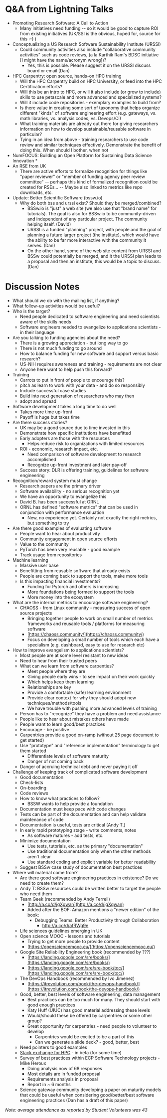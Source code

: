 # Q&A from Lightning Talks

*   Promoting Research Software: A Call to Action
    *   Many initiatives need funding -- so it would be good to capture ROI from existing initiatives (UK/SSI is the obvious, hoped for, source for this :-) )
*   Conceptualizing a US Research Software Sustainability Institute (URSSI)
    *   Could community activities also include "collaborative community activities" such as code reviews, (a la Karthik Ram's BDSC initiative [I might have the name/acronym wrong])?
        *   Yes, this is possible. Please suggest it on the URSSI discuss board or email (Dan)
*   HPC Carpentry: open source, hands-on HPC training
    *   Will the HPC Carpentry build on HPC University, or feed into the HPC Certification efforts?
    *   Will this be an intro to HPC, or will it also include (or grow to include) skills to use petascale and more advanced and specialized systems?
    *   Will it include code repositories - exemplary examples to build from?
    *   Is there value in creating some sort of taxonomy that helps organize different "kinds" of software engineering effort (e.g. gateways, vs. math libraries, vs. analysis codes, vs. Devops/CI)
    *   What training materials are already out there for giving researchers information on how to develop sustainable/reusable software in particular?
    *   Tying in an idea from above - training researchers to use code review and similar techniques effectively. Demonstrate the benefit of doing this. When should I bother, when not
*   NumFOCUS: Building an Open Platform for Sustaining Data Science Innovation
    *   
*   An RSE from UK
    *   There are active efforts to formalize recognition for things like "paper reviewer" or "member of funding agency peer review committee" -- perhaps this kind of formalized recognition could be created for RSEs… -- Maybe also linked to metrics like repo downloads, etc.
*   Update: Better Scientific Software (bssw.io)
    *   Why do both bss and urssi exist? Should they be merged/combined?
        *   BSSw.io is "just" a web site (we also use that "brand name" for tutorials).  The goal is also for BSSw.io to be community-driven and independent of any particular project. The community helping itself. (David)
        *   URSSI is a funded "planning" project, with people and the goal of planning a future larger project (the institute), which would have the ability to be far more interactive with the community it serves. (Dan)
        *   On the other hand, some of the web site content from URSSI and BSSw could potentially be merged, and it the URSSI plan leads to a proposal and then an institute, this would be a topic to discuss. (Dan)

# Discussion Notes

*   What should we do with the mailing list, if anything?
*   What follow-up activities would be useful?
*   Who is the target?
    *   Need people dedicated to software engineering and need scientists aware of the skills needs
    *   Software engineers needed to evangelize to applications scientists - in their language
*   Are you talking to funding agencies about the need?
    *   There is a growing appreciation - but long way to go
    *   There is not much funding to go around
    *   How to balance funding for new software and support versus basic research?
    *   US-NIH requires awareness and training - requirements are not clear
    *   Anyone here want to help push this forward?
*   Training
    *   Carrots to put in front of people to encourage this?
    *   pitch as learn to work with your data - and do so responsibly
    *   Include successful case studies
    *   Build into next generation of researchers who may then
    *    adopt and spread
*   Software development takes a long time to do well
    *   Takes more time up-front
    *   Payoff is huge but takes time
*   Are there success stories?
    *   UK may be a good source due to time invested in this
    *   Demonstrate how specific institutions have benefitted
    *   Early adopters are those with the resources
        *   Helps reduce risk to organizations with limited resources
    *   ROI - economic, research impact, etc.
        *   Need comparison of software development to research accomplished
        *   Recognize up-front investment and later pay-off
    *   Success story: DLR is offering training, guidelines for software engineering
*   Recognition/reward system must change
    *   Research papers are the primary driver
    *   Software availability - no serious recognition yet
    *   We have an opportunity to evangelize this 
    *   David B. has been successful at ORNL
    *   ORNL has defined "software metrics" that can be used in conjunction with performance evaluation
        *   New, no experience yet.  Certainly not exactly the right metrics, but something to try
*   Are there good examples of evaluating software
    *   People want to hear about productivity
    *   Community engagement in open source efforts
    *   Value to the community
    *   PyTorch has been very reusable - good example
    *   Track usage from repositories
*   Machine learning
    *   Massive user base
    *   Benefitting from reusable software that already exists
    *   People are coming back to support the tools, make more tools
    *   Is this impacting financial investments?
        *   Funding for Pytorch and others is increasing
        *   More foundations being formed to support the tools
        *   More money into the ecosystem
*   What are the internal metrics to encourage software engineering?
    *   CHAOSS - from Linux community - measuring success of open source projects
        *   Bringing together people to work on small number of metrics frameworks and reusable tools / platforms for measuring software
        *   [https://chaoss.community/](https://chaoss.community/)
        *   Focus on developing a small number of tools which each have a specialism (e.g. dashboard, easy to use for research etc)
*   How to improve evangelism to applications scientists?
    *   Most people are at some level resistant to new ideas
    *   Need to hear from their trusted peers
    *   What can we learn from software carpenties?
        *   Meet people where they are
        *   Giving people early wins - to see impact on their work quickly
        *   Which helps keep them learning
        *   Relationships are key 
        *   Provide a comfortable (safe) learning environment
        *   Provide clear context for why they should adopt new techniques/methods/tools
        *   We have trouble with pushing more advanced levels of training
    *   Person has to "recognize" they have a problem and need assistance
    *   People like to hear about mistakes others have made
    *   People want to learn good/best practices
    *   Encourage - be positive
    *   Carpentries provide a good on-ramp (without 25 page document to get started)
    *   Use "prototype" and "reference implementation" terminology to get them started
        *   Differentiate levels of software maturity
        *   Danger of not coming back
    *   Danger of accruing technical debt and never paying it off
*   Challenge of keeping track of complicated software development
    *   Good documentation
    *   Check-lists
    *   On-boarding
    *   Code reviews
    *   How to know what practices to follow?
        *   BSSW wants to help provide a foundation
    *   Documentation must keep pace with code changes
    *   Tests can be part of the documentation and can help validate maintenance of code
    *   Documentation is useful, tests are critical (Andy T.)
    *   In early rapid prototyping stage - write comments, notes
        *   As software matures - add tests, etc.
    *   Minimize documentation
        *   Use tests, tutorials, etc. as the primary "documentation"
        *   Use traditional documentation only when the other methods aren't clear
        *   Use standard coding and explicit variable for better readability 
    *   Suggest BSSw case study of documentation best practices
*   Where will material come from?
    *   Are there good software engineering practices in existence?  Do we need to create them?
    *   Andy T: BSSw resources could be written better to target the people who need them
    *   Team Geek (recommended by Andy Terrell)
        *   [http://a.co/d/jgXgwan](http://a.co/d/jgXgwan)
        *   Added after the BOF: Amazon mentions a "newer edition" of the book: 
            *   Debugging Teams: Better Productivity through Collaboration
                *   [http://a.co/d/afRWg9e ](http://a.co/d/afRWg9e)
    *   Life sciences guidelines emerging in UK
    *   Open science MOOC - lessons and tutorials
        *   Trying to get more people to provide content
        *   [https://opensciencemooc.eu/](https://opensciencemooc.eu/)
    *   Google Site Reliability Engineering book (recommended by ???)
        *   [https://landing.google.com/sre/books/](https://landing.google.com/sre/books/)
        *   [https://landing.google.com/sre/sre-book/toc/](https://landing.google.com/sre/sre-book/toc/)
    *   The DevOps Handbook (recommended by Ivo Jimenez)
        *   [https://itrevolution.com/book/the-devops-handbook/](https://itrevolution.com/book/the-devops-handbook/)
    *   Good, better, best levels of software engineering, data management
        *   Best practices can be too much for many.  They should start with good enough practices
        *   Katy Huff (UIUC) has good material addressing these levels
        *   Would/should these be offered by carpentries or some other group?
        *   Great opportunity for carpentries - need people to volunteer to develop
            *   Carpentries would be excited to be a part of this
            *   Can we generate a slide deck? - good, better, best
    *   Need pointers to good examples
    *   [Stack exchange for HPC](https://scicomp.stackexchange.com/) - in beta (for some time)
    *   Survey of best practices within ECP Software Technology projects - Mike Heroux
        *   Doing analysis now of 68 responses
        *   Most details are in funded proposal
        *   Requirements analysis in proposal
        *   Report in ~ 6 months
    *   Science gateway community developing a paper on maturity models that could be useful when considering good/better/best software engineering practices (Dan has a draft of this paper)

*Note: average attendance as reported by Student Volunteers was 43*
